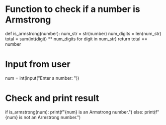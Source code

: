 # Function to check if a number is Armstrong
def is_armstrong(number):
    num_str = str(number)
    num_digits = len(num_str)
    total = sum(int(digit) ** num_digits for digit in num_str)
    return total == number

# Input from user
num = int(input("Enter a number: "))

# Check and print result
if is_armstrong(num):
    print(f"{num} is an Armstrong number.")
else:
    print(f"{num} is not an Armstrong number.")
